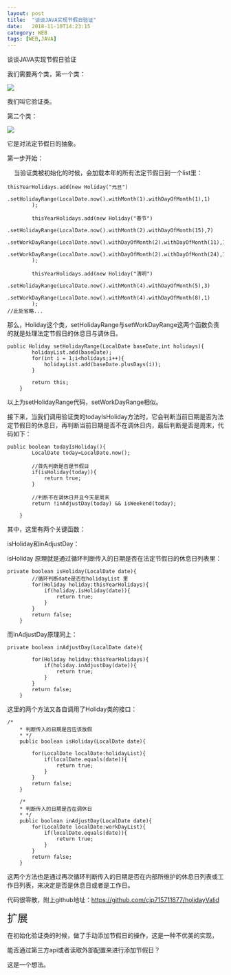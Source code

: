 ```yaml
---
layout: post
title:  "谈谈JAVA实现节假日验证"
date:   2018-11-10T14:23:15
category: WEB
tags: [WEB,JAVA]
---
```


谈谈JAVA实现节假日验证

<p>我们需要两个类，第一个类：</p><p><img src="https://ismy1.oss-cn-qingdao.aliyuncs.com/blog/1541779607390.png" style="max-width:100%;"><br></p><p>我们叫它验证类。</p><p>第二个类：</p><p><img src="https://ismy1.oss-cn-qingdao.aliyuncs.com/blog/1541779682659.png" style="max-width:100%;"><br></p><p>它是对法定节假日的抽象。</p><p>第一步开始：</p><p>&nbsp; &nbsp; 当验证类被初始化的时候，会加载本年的所有法定节假日到一个list里：<br></p><pre><code>thisYearHolidays.add(new Holiday("元旦")<br>                .setHolidayRange(LocalDate.now().withMonth(1).withDayOfMonth(1),1)<br>        );<br><br>        thisYearHolidays.add(new Holiday("春节")<br>                .setHolidayRange(LocalDate.now().withMonth(2).withDayOfMonth(15),7)<br>                .setWorkDayRange(LocalDate.now().withDayOfMonth(2).withDayOfMonth(11),1)<br>                .setWorkDayRange(LocalDate.now().withDayOfMonth(2).withDayOfMonth(24),1)<br>        );<br><br>        thisYearHolidays.add(new Holiday("清明")<br>                .setHolidayRange(LocalDate.now().withMonth(4).withDayOfMonth(5),3)<br>                .setWorkDayRange(LocalDate.now().withMonth(4).withDayOfMonth(8),1)<br>        );
//此处省略...</code></pre><p>那么，Holiday这个类，setHolidayRange与setWorkDayRange这两个函数负责的就是处理法定节假日的休息日与调休日。</p><pre><code>public Holiday setHolidayRange(LocalDate baseDate,int holidays){<br>        holidayList.add(baseDate);<br>        for(int i = 1;i&lt;holidays;i++){<br>            holidayList.add(baseDate.plusDays(i));<br>        }<br><br>        return this;<br>    }</code></pre><p>以上为setHolidayRange代码，setWorkDayRange相似。</p><p>接下来，当我们调用验证类的todayIsHoliday方法时，它会判断当前日期是否为法定节假日的休息日，再判断当前日期是否不在调休日内，最后判断是否是周末，代码如下：</p><pre><code>public boolean todayIsHoliday(){<br>        LocalDate today=LocalDate.now();<br><br>        //首先判断是否是节假日<br>        if(isHoliday(today)){<br>            return true;<br>        }<br><br>        //判断不在调休日并且今天是周末<br>        return !inAdjustDay(today) &amp;&amp; isWeekend(today);<br><br>    }</code></pre><p>其中，这里有两个关键函数：</p><p><predejavu sans="" mono="" for="" powerline="" ';font-size:9.0pt;"="">isHoliday和</predejavu>inAdjustDay：</p><p>isHoliday 原理就是通过循环判断传入的日期是否在法定节假日的休息日列表里：</p><pre><code>private boolean isHoliday(LocalDate date){<br>        //循环判断date是否在holidayList 里<br>        for(Holiday holiday:thisYearHolidays){<br>            if(holiday.isHoliday(date)){<br>                return true;<br>            }<br>        }<br>        return false;<br>    }</code></pre><p>而inAdjustDay原理同上：</p><pre><code>private boolean inAdjustDay(LocalDate date){<br><br>        for(Holiday holiday:thisYearHolidays){<br>            if(holiday.inAdjustDay(date)){<br>                return true;<br>            }<br>        }<br>        return false;<br>    }</code></pre><p>这里的两个方法又各自调用了Holiday类的接口：</p><pre><code>/*<br>    * 判断传入的日期是否应该放假<br>    * */<br>    public boolean isHoliday(LocalDate date){<br><br>        for(LocalDate localDate:holidayList){<br>            if(localDate.equals(date)){<br>                return true;<br>            }<br>        }<br>        return false;<br>    }<br><br>    /*<br>    * 判断传入的日期是否在调休日<br>    * */<br>    public boolean inAdjustDay(LocalDate date){<br>        for(LocalDate localDate:workDayList){<br>            if(localDate.equals(date)){<br>                return true;<br>            }<br>        }<br>        return false;<br>    }</code></pre><p>这两个方法也是通过再次循环判断传入的日期是否在内部所维护的休息日列表或工作日列表，来决定是否是休息日或者是工作日。</p><p>代码很零散，附上github地址：<a href="https://github.com/cjp715711877/holidayValid" target="_blank" style="background-color: rgb(255, 255, 255);">https://github.com/cjp715711877/holidayValid</a></p><p><span style="font-size: x-large;"><span style="font-weight: bold;"></span>扩展</span><br></p><p>在初始化验证类的时候，做了手动添加节假日的操作，这是一种不优美的实现，</p><p>能否通过第三方api或者读取外部配置来进行添加节假日？</p><p>这是一个想法。</p><style>
<!--
 /* Font Definitions */
 @font-face
	{font-family:Helvetica;
	panose-1:2 11 6 4 2 2 2 2 2 4;
	mso-font-charset:0;
	mso-generic-font-family:swiss;
	mso-font-pitch:variable;
	mso-font-signature:-536858881 -1073711013 9 0 511 0;}
@font-face
	{font-family:"Cambria Math";
	panose-1:2 4 5 3 5 4 6 3 2 4;
	mso-font-charset:0;
	mso-generic-font-family:roman;
	mso-font-pitch:variable;
	mso-font-signature:3 0 0 0 1 0;}
@font-face
	{font-family:等线;
	panose-1:2 1 6 0 3 1 1 1 1 1;
	mso-font-alt:DengXian;
	mso-font-charset:134;
	mso-generic-font-family:auto;
	mso-font-pitch:variable;
	mso-font-signature:-1610612033 953122042 22 0 262159 0;}
@font-face
	{font-family:"\@等线";
	panose-1:2 1 6 0 3 1 1 1 1 1;
	mso-font-charset:134;
	mso-generic-font-family:auto;
	mso-font-pitch:variable;
	mso-font-signature:-1610612033 953122042 22 0 262159 0;}
 /* Style Definitions */
 p.MsoNormal, li.MsoNormal, div.MsoNormal
	{mso-style-unhide:no;
	mso-style-qformat:yes;
	mso-style-parent:"";
	margin:0cm;
	margin-bottom:.0001pt;
	text-align:justify;
	text-justify:inter-ideograph;
	mso-pagination:none;
	font-size:10.5pt;
	mso-bidi-font-size:11.0pt;
	font-family:等线;
	mso-ascii-font-family:等线;
	mso-ascii-theme-font:minor-latin;
	mso-fareast-font-family:等线;
	mso-fareast-theme-font:minor-fareast;
	mso-hansi-font-family:等线;
	mso-hansi-theme-font:minor-latin;
	mso-bidi-font-family:"Times New Roman";
	mso-bidi-theme-font:minor-bidi;
	mso-font-kerning:1.0pt;}
.MsoChpDefault
	{mso-style-type:export-only;
	mso-default-props:yes;
	font-family:等线;
	mso-bidi-font-family:"Times New Roman";
	mso-bidi-theme-font:minor-bidi;}
 /* Page Definitions */
 @page
	{mso-page-border-surround-header:no;
	mso-page-border-surround-footer:no;}
@page WordSection1
	{size:612.0pt 792.0pt;
	margin:72.0pt 90.0pt 72.0pt 90.0pt;
	mso-header-margin:36.0pt;
	mso-footer-margin:36.0pt;
	mso-paper-source:0;}
div.WordSection1
	{page:WordSection1;}
-->
</style>